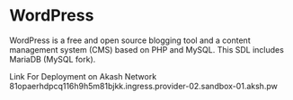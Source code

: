 # WordPress

WordPress is a free and open source blogging tool and a content management system (CMS) based on PHP and MySQL. This SDL includes MariaDB (MySQL fork).

Link For Deployment on Akash Network
81opaerhdpcq116h9h5m81bjkk.ingress.provider-02.sandbox-01.aksh.pw
